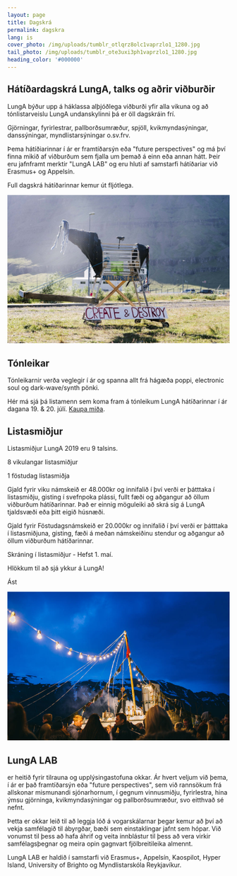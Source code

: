 ```yaml
---
layout: page
title: Dagskrá
permalink: dagskra
lang: is
cover_photo: /img/uploads/tumblr_otlqrz8olc1vaprzlo1_1280.jpg
tail_photo: /img/uploads/tumblr_ote3uxi3ph1vaprzlo1_1280.jpg
heading_color: '#000000'
---
```

## Hátíðardagskrá LungA, talks og aðrir viðburðir

LungA býður upp á háklassa alþjóðlega viðburði yfir alla vikuna og að tónlistarveislu LungA undanskylinni þá er öll dagskráin frí. 

Gjörningar, fyrirlestrar, pallborðsumræður, spjöll, kvikmyndasýningar, danssýningar, myndlistarsýningar o.sv.frv.

Þema hátíðiarinnar í ár er framtíðarsýn eða "future perspectives" og má því finna mikið af viðburðum sem fjalla um þemað á einn eða annan hátt. Þeir eru jafnframt merktir "LungA LAB" og eru hluti af samstarfi hátíðariar við Erasmus+ og Appelsín. 

Full dagskrá hátíðarinnar kemur út fljótlega. 

![null](/img/uploads/tumblr_otlq9kunnl1vaprzlo1_1280.jpg)

## Tónleikar

Tónleikarnir verða veglegir í ár og spanna allt frá hágæða poppi, electronic soul  og dark-wave/synth pönki.

Hér má sjá þá listamenn sem koma fram á tónleikum LungA hátíðarinnar í ár dagana 19. & 20. júlí. [Kaupa miða](https://tix.is/is/event/7597/lunga-2019/).

## Listasmiðjur

Listasmiðjur LungA 2019 eru 9 talsins.

8 vikulangar listasmiðjur

 1 föstudag listasmiðja

Gjald fyrir viku námskeið er 48.000kr og innifalið í því verði er þátttaka í listasmiðju, gisting í svefnpoka plássi, fullt fæði og aðgangur að öllum viðburðum hátíðarinnar. Það er einnig möguleiki að skrá sig á LungA tjaldsvæði eða þitt eigið húsnæði.

Gjald fyrir Föstudagsnámskeið er 20.000kr og innifalið í því verði er þátttaka í listasmiðjuna, gisting, fæði á meðan námskeiðinu stendur og aðgangur að öllum viðburðum hátíðarinnar.

Skráning í listasmiðjur - Hefst 1. maí.

Hlökkum til að sjá ykkur á LungA!

Ást

![null](/img/uploads/lunga-1-64.jpg)

## LungA LAB

er heitið fyrir tilrauna og upplýsingastofuna okkar. Ár hvert veljum við þema, í ár er það framtíðarsýn eða "future perspectives", sem við rannsökum frá allskonar mismunandi sjónarhornum, í gegnum vinnusmiðju, fyrirlestra, hina ýmsu gjörninga, kvikmyndasýningar og pallborðsumræður, svo eitthvað sé nefnt.

Þetta er okkar leið til að leggja lóð á vogarskálarnar þegar kemur að því að vekja samfélagið til ábyrgðar, bæði sem einstaklingar jafnt sem hópar. Við vonumst til þess að hafa áhrif og veita innblástur til þess að vera virkir samfélagsþegnar og meira opin gagnvart fjölbreitileika almennt.

LungA LAB er haldið í samstarfi við Erasmus+, Appelsín, Kaospilot, Hyper Island, University of Brighto og Myndlistarskóla Reykjavíkur.
